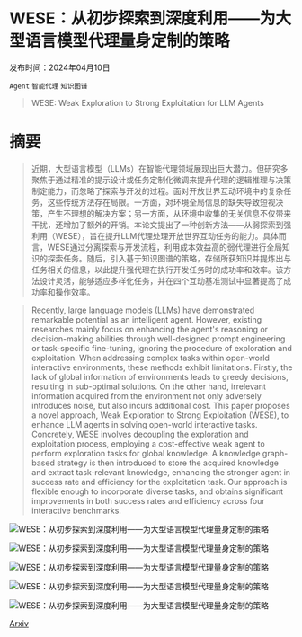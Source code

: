 # WESE：从初步探索到深度利用——为大型语言模型代理量身定制的策略

发布时间：2024年04月10日

`Agent` `智能代理` `知识图谱`

> WESE: Weak Exploration to Strong Exploitation for LLM Agents

# 摘要

> 近期，大型语言模型（LLMs）在智能代理领域展现出巨大潜力。但研究多聚焦于通过精准的提示设计或任务定制化微调来提升代理的逻辑推理与决策制定能力，而忽略了探索与开发的过程。面对开放世界互动环境中的复杂任务，这些传统方法存在局限。一方面，对环境全局信息的缺失导致短视决策，产生不理想的解决方案；另一方面，从环境中收集的无关信息不仅带来干扰，还增加了额外的开销。本论文提出了一种创新方法——从弱探索到强利用（WESE），旨在提升LLM代理处理开放世界互动任务的能力。具体而言，WESE通过分离探索与开发流程，利用成本效益高的弱代理进行全局知识的探索任务。随后，引入基于知识图谱的策略，存储所获知识并提炼出与任务相关的信息，以此提升强代理在执行开发任务时的成功率和效率。该方法设计灵活，能够适应多样化任务，并在四个互动基准测试中显著提高了成功率和操作效率。

> Recently, large language models (LLMs) have demonstrated remarkable potential as an intelligent agent. However, existing researches mainly focus on enhancing the agent's reasoning or decision-making abilities through well-designed prompt engineering or task-specific fine-tuning, ignoring the procedure of exploration and exploitation. When addressing complex tasks within open-world interactive environments, these methods exhibit limitations. Firstly, the lack of global information of environments leads to greedy decisions, resulting in sub-optimal solutions. On the other hand, irrelevant information acquired from the environment not only adversely introduces noise, but also incurs additional cost. This paper proposes a novel approach, Weak Exploration to Strong Exploitation (WESE), to enhance LLM agents in solving open-world interactive tasks. Concretely, WESE involves decoupling the exploration and exploitation process, employing a cost-effective weak agent to perform exploration tasks for global knowledge. A knowledge graph-based strategy is then introduced to store the acquired knowledge and extract task-relevant knowledge, enhancing the stronger agent in success rate and efficiency for the exploitation task. Our approach is flexible enough to incorporate diverse tasks, and obtains significant improvements in both success rates and efficiency across four interactive benchmarks.

![WESE：从初步探索到深度利用——为大型语言模型代理量身定制的策略](../../..//opt/data/Projects/HuggingArxiv/paper_images/2404.07456/x1.png)

![WESE：从初步探索到深度利用——为大型语言模型代理量身定制的策略](../../..//opt/data/Projects/HuggingArxiv/paper_images/2404.07456/x2.png)

![WESE：从初步探索到深度利用——为大型语言模型代理量身定制的策略](../../..//opt/data/Projects/HuggingArxiv/paper_images/2404.07456/x3.png)

![WESE：从初步探索到深度利用——为大型语言模型代理量身定制的策略](../../..//opt/data/Projects/HuggingArxiv/paper_images/2404.07456/x4.png)

![WESE：从初步探索到深度利用——为大型语言模型代理量身定制的策略](../../..//opt/data/Projects/HuggingArxiv/paper_images/2404.07456/x5.png)

[Arxiv](https://arxiv.org/abs/2404.07456)